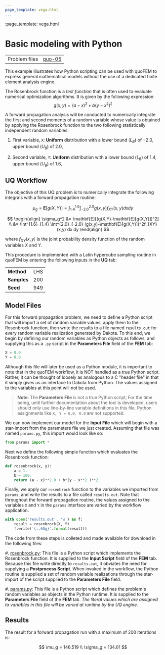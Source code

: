 ```yaml
---
page_template: vega.html
...
```

:page_template: vega.html



# Basic modeling with Python

|  |  |
|----------|------|
| Problem files | [quo-05](https://github.com/claudioperez/SimCenterDocumentation/tree/examples/docs/common/user_manual/examples/desktop/quoFEM/src/quo-05) |

This example illustrates how Python scripting can be used with quoFEM to express general mathematical models without the use of a dedicated finite element analysis engine.

The Rosenbrock function is a *test function* that is often used to evaluate numerical optimization algorithms. It is given by the following expression:
$$ g(x, y)=(a-x)^{2}+b\left(y-x^{2}\right)^{2} $$



A forward propagation analysis will be conducted to numerically integrate the first and second moments of a random variable whose value is obtained by applying the Rosenbrock function to the two following statistically independent random variables: 




1. First variable, `X`: **Uniform** distribution with a  lower bound $(L_B)$ of $-2.0$,  upper bound $(U_B)$ of $2.0$, 

1. Second variable, `Y`: **Uniform** distribution with a  lower bound $(L_B)$ of $1.4$,  upper bound $(U_B)$ of $1.6$, 




## UQ Workflow


The objective of this UQ problem is to numerically integrate the following integrals with a forward propagation routine:

$$ 
\mu_g = \mathbf{E}[g(X,Y)] = \int^{1.6}_{1.4} \int^{2.0}_{-2.0} g(x,y) f_{XY} (x,y) dx dy
$$

$$
\begin{align}
\sigma_g^2 &= \mathbf{E}[(g(X,Y)-\mathbf{E}[g(X,Y)])^2] \\
&= \int^{1.6}_{1.4} \int^{2.0}_{-2.0} (g(x,y)-\mathbf{E}[g(X,Y)])^2f_{XY} (x,y) dx dy
\end{align}
$$

where $f_{XY}(x,y)$ is the joint probability density function of the random variables $X$ and $Y$.

This procedure is implemented with a Latin hypercube sampling routine in quoFEM by entering the following inputs in the **UQ** tab:




|   |   |
|---|---|
| **Method** | LHS |
| **Samples** | 200 |
| **Seed** | 949 |



## Model Files


For this forward propagation problem, we need to define a Python script that will import a set of random variable values, apply them to the Rosenbrock function, then write the results to a file named `results.out` for every random variable realization generated by Dakota. To this end, we begin by defining our random variables as Python objects as follows, and supplying this as a `.py` script in the **Parameters File** field of the **FEM** tab:

```python
X = 0.0
Y = 0.0
```

Although this file will later be used as a Python module, it is important to note that in the quoFEM workflow, it is NOT handled as a true Python script. Rather, it can be thought of loosely as analogous to a C "header file" in that it simply gives us an interface to Dakota from Python. The values assigned to the variables at this point will not be used.

> **Note**: The **Parameters File** is not a true Python script; For the time being, until further documentation about the tool is developed, users should only use line-by-line variable definitions in this file. Python assignments like `X, Y = 0.0, 0.0` are not supported. 

We can now implement our model for the **Input File** which will begin with a star-import from the parameters file we just created. Assuming that file was named `params.py`, this import would look like so:

```python 
from params import *
``` 

Next we define the following simple function which evaluates the Rosenbrock function:

```python 
def rosenbrock(x, y):
    a = 1.
    b = 100.
    return (a - x)**2.0 + b*(y - x**2.)**2.
``` 

Finally, we apply our `rosenbrock` function to the variables we imported from `params`, and write the results to a file called `results.out`. Note that throughout the forward propagation routine, the values assigned to the variables `X` and `Y` in the  `params` interface are varied by the workflow application.

```python
with open('results.out', 'w') as f:
    result = rosenbrock(X, Y)
    f.write('{:.60g}'.format(result))
```

The code from these steps is colleted and made available for download in the following files:



#. [rosenbrock.py](https://raw.githubusercontent.com/claudioperez/SimCenterExamples/master/static/rosenbrock/rosenbrock.py): This file is a Python script which implements the Rosenbrock function. It is supplied to the **Input Script** field of the **FEM** tab. Because this file write directly to `results.out`, it obviates the need for supplying a **Postprocess Script**. When invoked in the workflow, the Python routine is supplied a set of random variable realizations through the star-import of the script supplied to the **Parameters File** field.

#. [params.py](https://raw.githubusercontent.com/claudioperez/SimCenterExamples/master/static/rosenbrock/params.py): This file is a Python script which defines the problem's random variables as objects in the Python runtime. It is supplied to the **Parameters File** field of the **FEM** tab. *The literal values which are assigned to variables in this file will be varied at runtime by the UQ engine.*



<!-- <div class="admonition warning">Do not place the files in your root, downloads, or desktop folder as when the application runs it will copy the contents on the directories and subdirectories containing these files multiple times. If you are like us, your root, Downloads or Documents folders contains and awful lot of files and when the backend workflow runs you will slowly find you will run out of disk space!</div> -->

## Results

The result for a forward propagation run with a maximum of $200$ iterations is: 

$$ 
\mu_g = 146.519 \\ 
\sigma_g = 134.01  
$$


<div id="vis"></div>
<script>
    // Assign the specification to a local variable vlSpec.
    var vlSpec = {
    $schema: 'https://vega.github.io/schema/vega-lite/v4.json',
    data: {
        values: [
        {a: 'C', b: 2},
        {a: 'C', b: 7},
        {a: 'C', b: 4},
        {a: 'D', b: 1},
        {a: 'D', b: 2},
        {a: 'D', b: 6},
        {a: 'E', b: 8},
        {a: 'E', b: 4},
        {a: 'E', b: 7}
        ]
    },
    mark: 'bar',
    encoding: {
        y: {field: 'a', type: 'nominal'},
        x: {
        aggregate: 'average',
        field: 'b',
        type: 'quantitative',
        axis: {
            title: 'Average of b'
        }
        }
    }
    };

    // Embed the visualization in the container with id `vis`
    vegaEmbed('#vis', vlSpec);
</script>
